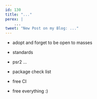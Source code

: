 ```yaml
---
id: 130
title: "..."
perex: |
    ...
tweet: "New Post on my Blog: ..."
---
```



- adopt and forget to be open to masses 
- standards
- psr2 ...
- package check list


- free CI

- free everything :)
